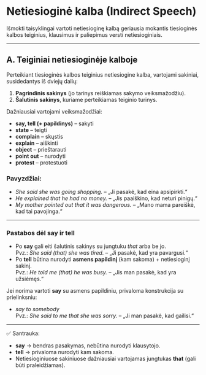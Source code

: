 # Netiesioginė kalba (Indirect Speech)

Išmokti taisyklingai vartoti netiesioginę kalbą geriausia mokantis tiesioginės kalbos teiginius, klausimus ir paliepimus versti netiesioginiais.

---

## A. Teiginiai netiesioginėje kalboje

Perteikiant tiesioginės kalbos teiginius netiesiogine kalba, vartojami sakiniai, susidedantys iš dviejų dalių:
1. **Pagrindinis sakinys** (jo tarinys reiškiamas sakymo veiksmažodžiu).  
2. **Šalutinis sakinys**, kuriame perteikiamas teiginio turinys.

Dažniausiai vartojami veiksmažodžiai:  
- **say, tell (+ papildinys)** – sakyti  
- **state** – teigti  
- **complain** – skųstis  
- **explain** – aiškinti  
- **object** – prieštarauti  
- **point out** – nurodyti  
- **protest** – protestuoti  

### Pavyzdžiai:
- *She said she was going shopping.* – „Ji pasakė, kad eina apsipirkti.“  
- *He explained that he had no money.* – „Jis paaiškino, kad neturi pinigų.“  
- *My mother pointed out that it was dangerous.* – „Mano mama pareiškė, kad tai pavojinga.“  

---

### Pastabos dėl **say** ir **tell**
- Po **say** gali eiti šalutinis sakinys su jungtuku *that* arba be jo.  
  Pvz.: *She said (that) she was tired.* – „Ji pasakė, kad yra pavargusi.“  
- Po **tell** būtina nurodyti **asmens papildinį** (kam sakoma) + netiesioginį sakinį.  
  Pvz.: *He told me (that) he was busy.* – „Jis man pasakė, kad yra užsiėmęs.“  

Jei norima vartoti **say** su asmens papildiniu, privaloma konstrukcija su prielinksniu:  
- *say to somebody*  
Pvz.: *She said to me that she was sorry.* – „Ji man pasakė, kad gailisi.“

---

✅ Santrauka:
- **say** → bendras pasakymas, nebūtina nurodyti klausytojo.  
- **tell** → privaloma nurodyti kam sakoma.  
- Netiesioginiuose sakiniuose dažniausiai vartojamas jungtukas **that** (gali būti praleidžiamas).  
